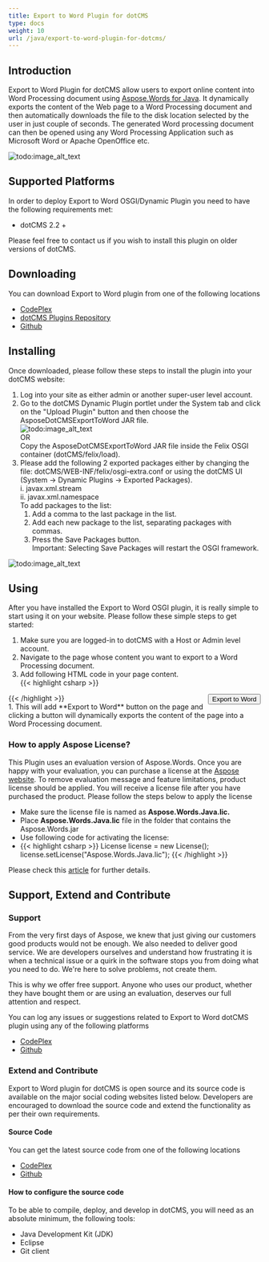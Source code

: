 ```yaml
---
title: Export to Word Plugin for dotCMS
type: docs
weight: 10
url: /java/export-to-word-plugin-for-dotcms/
---
```


## **Introduction**

Export to Word Plugin for dotCMS allow users to export online content into Word Processing document using [Aspose.Words for Java](http://www.aspose.com/java/word-component.aspx). It dynamically exports the content of the Web page to a Word Processing document and then automatically downloads the file to the disk location selected by the user in just couple of seconds. The generated Word processing document can then be opened using any Word Processing Application such as Microsoft Word or Apache OpenOffice etc.

![todo:image_alt_text](http://i.imgur.com/aqlE55d.png)

## **Supported Platforms**

In order to deploy Export to Word OSGI/Dynamic Plugin you need to have the following requirements met:

- dotCMS 2.2 +

Please feel free to contact us if you wish to install this plugin on older versions of dotCMS.

## **Downloading**

You can download Export to Word plugin from one of the following locations

- [CodePlex ](https://asposewordsdotcms.codeplex.com/releases/view/620882)
- [dotCMS Plugins Repository ](http://dotcms.com/plugins/export-to-word)
- [Github](https://github.com/aspose-words/Aspose.Words-for-Java/releases/tag/Aspose-dotCMS-Export-To-Word-v1.0.0)

## **Installing**

Once downloaded, please follow these steps to install the plugin into your dotCMS website:

1. Log into your site as either admin or another super-user level account.
1. Go to the dotCMS Dynamic Plugin portlet under the System tab and click on the "Upload Plugin" button and then choose the AsposeDotCMSExportToWord JAR file.<br>
![todo:image_alt_text](http://i.imgur.com/7dhmMs3.png)<br>
OR<br>
Copy the AsposeDotCMSExportToWord JAR file inside the Felix OSGI container (dotCMS/felix/load).
1. Please add the following 2 exported packages either by changing the file: dotCMS/WEB-INF/felix/osgi-extra.conf or using the dotCMS UI (System -> Dynamic Plugins -> Exported Packages).<br>
   i. javax.xml.stream<br>
   ii. javax.xml.namespace<br>
   To add packages to the list:
   1. Add a comma to the last package in the list.
   1. Add each new package to the list, separating packages with commas.
   1. Press the Save Packages button.<br>
   Important: Selecting Save Packages will restart the OSGI framework. 

![todo:image_alt_text](http://i.imgur.com/8fOyDLN.png)

## **Using**

After you have installed the Export to Word OSGI plugin, it is really simple to start using it on your website. Please follow these simple steps to get started:

1. Make sure you are logged-in to dotCMS with a Host or Admin level account.
1. Navigate to the page whose content you want to export to a Word Processing document.
1. Add following HTML code in your page content.<br>
{{< highlight csharp >}}
<form action="/app/exporttoword" method="POST">
    <input type="hidden" name="page_url" value=$dotPageContent.url />
    <input type="submit" value="Export to Word" style="float: right;" />
</form>
{{< /highlight >}}<br>
1. This will add **Export to Word** button on the page and clicking a button will dynamically exports the content of the page into a Word Processing document.

### **How to apply Aspose License?**

This Plugin uses an evaluation version of Aspose.Words. Once you are happy with your evaluation, you can purchase a license at the [Aspose website](http://www.aspose.com/purchase/default.aspx).
To remove evaluation message and feature limitations, product license should be applied. You will receive a license file after you have purchased the product. Please follow the steps below to apply the license

- Make sure the license file is named as **Aspose.Words.Java.lic.**
- Place **Aspose.Words.Java.lic** file in the folder that contains the Aspose.Words.jar
- Use following code for activating the license:
- {{< highlight csharp >}}
License license = new License();
license.setLicense("Aspose.Words.Java.lic");
{{< /highlight >}}

Please check this [article](https://docs.aspose.com/words/java/license-aspose-words/#applying-a-license) for further details.

## **Support, Extend and Contribute**

### **Support**

From the very first days of Aspose, we knew that just giving our customers good products would not be enough. We also needed to deliver good service. We are developers ourselves and understand how frustrating it is when a technical issue or a quirk in the software stops you from doing what you need to do. We're here to solve problems, not create them.

This is why we offer free support. Anyone who uses our product, whether they have bought them or are using an evaluation, deserves our full attention and respect.

You can log any issues or suggestions related to Export to Word dotCMS plugin using any of the following platforms

- [CodePlex ](https://asposewordsdotcms.codeplex.com/workitem/list/basic)
- [Github ](https://github.com/aspose-words/Aspose.Words-for-Java/issues)

### **Extend and Contribute**

Export to Word plugin for dotCMS is open source and its source code is available on the major social coding websites listed below. Developers are encouraged to download the source code and extend the functionality as per their own requirements.

#### **Source Code**

You can get the latest source code from one of the following locations

- [CodePlex ](https://asposewordsdotcms.codeplex.com/SourceControl/latest#Aspose.dotCMS.ExportToWord.servlet/)
- [Github ](https://github.com/aspose-words/Aspose.Words-for-Java/tree/master/Plugins/Aspose.Words%20Java%20for%20dotCMS/AsposeDotCMSExportToWord.servlet)

#### **How to configure the source code**

To be able to compile, deploy, and develop in dotCMS, you will need as an absolute minimum, the following tools:

- Java Development Kit (JDK)
- Eclipse
- Git client
